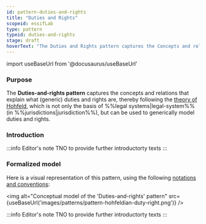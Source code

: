 ```yaml
---
id: pattern-duties-and-rights
title: "Duties and Rights"
scopeid: essifLab
type: pattern
typeid: duties-and-rights
stage: draft
hoverText: "The Duties and Rights pattern captures the Concepts and relations that explain what a generic duties and rights consists of (based on Hofeld's theories), and relates it to Jurisdictions, Parties and Legal Entities."
---
```


import useBaseUrl from '@docusaurus/useBaseUrl'

### Purpose
<!-- Concisely describe what can you do with the pattern that is (at least) harder if you didn't have it. -->
The **Duties-and-rights pattern** captures the concepts and relations that explain what (generic) duties and rights are, thereby following the [theory of Hohfeld](https://plato.stanford.edu/entries/rights/#FormRighHohfAnalSyst), which is not only the basis of %%legal systems|legal-system%% (in %%jurisdictions|jurisdiction%%), but can be used to generically model duties and rights.

### Introduction
<!-- Gently introduce the pattern, by referring to real-world situations and using colloquial terms, so that when someone has read the text, (s)he knows what it is about, and is ready to delve into the specifics of the pattern. -->

:::info Editor's note
TNO to provide further introductorty texts
:::

### Formalized model
Here is a visual representation of this pattern, using the following [notations and conventions](../notations-and-conventions#pattern-diagram-notations):

<img
  alt="Conceptual model of the 'Duties-and-rights' pattern"
  src={useBaseUrl('images/patterns/pattern-hohfeldian-duty-right.png')}
/>

:::info Editor's note
TNO to provide further introductorty texts
:::
